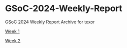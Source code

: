 # GSoC-2024-Weekly-Report

GSoC 2024 Weekly Report Archive for texor

[Week 1](./week1/week1.html)

[Week 2](./week2/week2.html)
